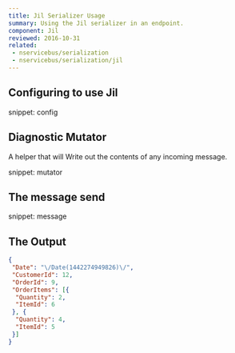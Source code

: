 ```yaml
---
title: Jil Serializer Usage
summary: Using the Jil serializer in an endpoint.
component: Jil
reviewed: 2016-10-31
related:
 - nservicebus/serialization
 - nservicebus/serialization/jil
---
```



## Configuring to use Jil

snippet: config


## Diagnostic Mutator

A helper that will Write out the contents of any incoming message.

snippet: mutator


## The message send

snippet: message
 

## The Output

```json
{
 "Date": "\/Date(1442274949826)\/",
 "CustomerId": 12,
 "OrderId": 9,
 "OrderItems": [{
  "Quantity": 2,
  "ItemId": 6
 }, {
  "Quantity": 4,
  "ItemId": 5
 }]
}
```